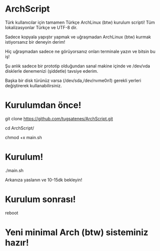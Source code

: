 # ArchScript

Türk kullanıcılar için tamamen Türkçe ArchLinux (btw) kurulum scripti! Tüm lokalizasyonlar Türkçe ve UTF-8 dir.

Sadece kopyala yapıştır yapmak ve uğraşmadan ArchLinux (btw) kurmak istiyorsanız bir deneyin derim!

Hiç uğraşmadan sadece ne görüyorsanız onları terminale yazın ve bitsin bu iş!

Şu anlık sadece bir prototip olduğundan sanal makine içinde ve /dev/vda disklerle denemenizi (şiddetle) tavsiye ederim. 

Başka bir disk türünüz varsa (/dev/sda,/dev/nvme0n1) gerekli yerleri değiştirerek kullanabilirsiniz.

# Kurulumdan önce!

git clone https://github.com/tugsatenes/ArchScript.git

cd ArchScript/

chmod +x main.sh

# Kurulum!

./main.sh

Arkanıza yaslanın ve 10-15dk bekleyin!

# Kurulum sonrası!

reboot

# Yeni minimal Arch (btw) sisteminiz hazır!
